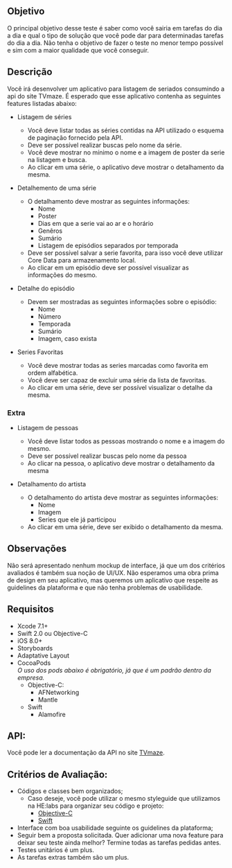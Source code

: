 ## Objetivo

O principal objetivo desse teste é saber como você sairia em tarefas do dia a dia e qual o tipo de solução que você pode dar para determinadas tarefas do dia a dia. Não tenha o objetivo de fazer o teste no menor tempo possível e sim com a maior qualidade que você conseguir. 

## Descrição

Você irá desenvolver um aplicativo para listagem de seriados consumindo a api do site TVmaze. É esperado que esse aplicativo contenha as seguintes features listadas abaixo:

* Listagem de séries
	* Você deve listar todas as séries contidas na API utilizado o esquema de paginação fornecido pela API.
	* Deve ser possível realizar buscas pelo nome da série.
	* Você deve mostrar no mínimo o nome e a imagem de poster da serie na listagem e busca.
	* Ao clicar em uma série, o aplicativo deve mostrar o detalhamento da mesma.

* Detalhemento de uma série
	* O detalhamento deve mostrar as seguintes informações:
		- Nome
		- Poster
		- Dias em que a serie vai ao ar e o horário
		- Genêros
		- Sumário
		- Listagem de episódios separados por temporada
	* Deve ser possível salvar a serie favorita, para isso você deve utilizar Core Data para armazenamento local.
	* Ao clicar em um episódio deve ser possível visualizar as informações do mesmo.

* Detalhe do episódio
	* Devem ser mostradas as seguintes informações sobre o episódio:
		- Nome
		- Número
		- Temporada
		- Sumário
		- Imagem, caso exista

* Series Favoritas
	* Você deve mostrar todas as series marcadas como favorita em ordem alfabética.
	* Você deve ser capaz de excluir uma série da lista de favoritas.
	* Ao clicar em uma série, deve ser possível visualizar o detalhe da mesma.

### Extra

* Listagem de pessoas
	* Você deve listar todos as pessoas mostrando o nome e a imagem do mesmo.
	* Deve ser possível realizar buscas pelo nome da pessoa
	* Ao clicar na pessoa, o aplicativo deve mostrar o detalhamento da mesma

* Detalhamento do artista
	* O detalhamento do artista deve mostrar as seguintes informações:
		- Nome
		- Imagem
		- Series que ele já participou
	* Ao clicar em uma série, deve ser exibido o detalhamento da mesma. 

## Observações

Não será apresentado nenhum mockup de interface, já que um dos critérios avaliados é também sua noção de UI/UX. Não esperamos uma obra prima de design em seu aplicativo, mas queremos um aplicativo que respeite as guidelines da plataforma e que não tenha problemas de usabilidade. 

## Requisitos

* Xcode 7.1+
* Swift 2.0 ou Objective-C
* iOS 8.0+
* Storyboards
* Adaptative Layout
* CocoaPods 	
	_O uso dos pods abaixo é obrigatório, já que é um padrão dentro da empresa._
	* Objective-C:
		- AFNetworking
		- Mantle
	* Swift
		- Alamofire 

## API:

Você pode ler a documentação da API no site [TVmaze](http://www.tvmaze.com/api).

## Critérios de Avaliação:

* Códigos e classes bem organizados;
	* Caso deseje, você pode utilizar o mesmo styleguide que utilizamos na HE:labs para organizar seu código e projeto:	
		- [Objective-C](https://github.com/HEmobile/objective-c-style-guide)
		- [Swift](https://github.com/helabs/swift-style-guide)
* Interface com boa usabilidade seguinte os guidelines da plataforma;
* Seguir bem a proposta solicitada. Quer adicionar uma nova feature para deixar seu teste ainda melhor? Termine todas as tarefas pedidas antes.
* Testes unitários é um plus.
* As tarefas extras também são um plus.
